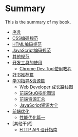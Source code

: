 # Summary
This is the summary of my book.

* [序言](README.md)
* [CSS编码规范](css-style-guide.md)
* [HTML编码规范](html-style-guide.md)
* [JavaScript编码规范](javascript-style-guide.md)
* [其他规范](other-style-guide.md)
* [开发工具的使用](./devtool/dev-tool-intro.md)
    * [Chrome Dev Tool使用教程](./devtool/chrome-dev-course.md)
* [好书推荐篇](recommended-books.md)
* [学习指导&资源篇](study-guide.md)
    * [Web Developer 成长路线图](./study_guide/000-Developer.md)
    * [前端StuQ技能图谱](./study_guide/002-WebStuQ.md)
    * [前端资源汇总](./study_guide/003-front-end-tutorial.md)
    * [JavaScript资源大全](./study_guide/004-awesome-javascript-cn.md)
* [前端优化](web-performance-optimization.md)
	* [性能优化篇一](./performance_optimization/web_performance_optimization01.md)
* [其他干货]
	* [HTTP API 设计指南](./other_tech/http-api-design.md)